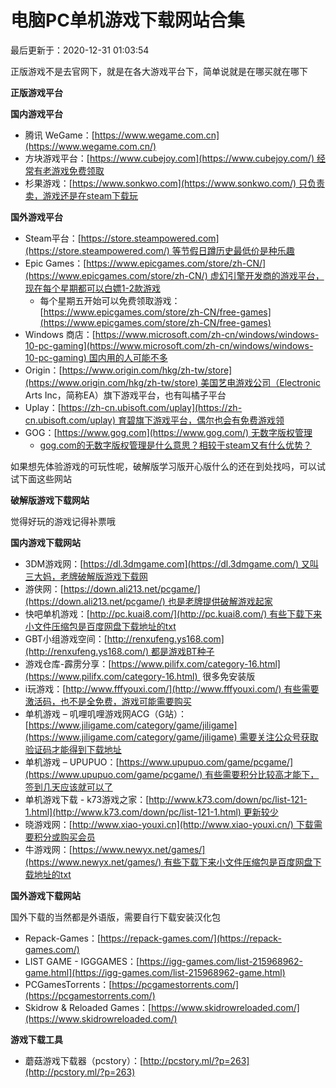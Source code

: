 电脑PC单机游戏下载网站合集[](#电脑PC单机游戏下载网站合集)
=================================

最后更新于：2020-12-31 01:03:54

正版游戏不是去官网下，就是在各大游戏平台下，简单说就是在哪买就在哪下

**正版游戏平台**

**国内游戏平台**

*   腾讯 WeGame：[https://www.wegame.com.cn](https://www.wegame.com.cn/)
*   方块游戏平台：[https://www.cubejoy.com](https://www.cubejoy.com/) 经常有老游戏免费领取
*   杉果游戏：[https://www.sonkwo.com](https://www.sonkwo.com/) 只负责卖，游戏还是在steam下载玩

**国外游戏平台**

*   Steam平台：[https://store.steampowered.com](https://store.steampowered.com/) 等节假日蹲历史最低价是种乐趣
*   Epic Games：[https://www.epicgames.com/store/zh-CN/](https://www.epicgames.com/store/zh-CN/) 虚幻引擎开发商的游戏平台，现在每个星期都可以白嫖1-2款游戏
    *   每个星期五开始可以免费领取游戏：[https://www.epicgames.com/store/zh-CN/free-games](https://www.epicgames.com/store/zh-CN/free-games)
*   Windows 商店：[https://www.microsoft.com/zh-cn/windows/windows-10-pc-gaming](https://www.microsoft.com/zh-cn/windows/windows-10-pc-gaming) 国内用的人可能不多
*   Origin：[https://www.origin.com/hkg/zh-tw/store](https://www.origin.com/hkg/zh-tw/store) 美国艺电游戏公司（Electronic Arts Inc，简称EA）旗下游戏平台，也有叫橘子平台
*   Uplay：[https://zh-cn.ubisoft.com/uplay](https://zh-cn.ubisoft.com/uplay) 育碧旗下游戏平台，偶尔也会有免费游戏领
*   GOG：[https://www.gog.com](https://www.gog.com/) 无数字版权管理
    *   [gog.com的无数字版权管理是什么意思？相较于steam又有什么优势？](https://www.zhihu.com/question/264145824/answer/277965237)

如果想先体验游戏的可玩性呢，破解版学习版开心版什么的还在到处找吗，可以试试下面这些网站

**破解版游戏下载网站**

觉得好玩的游戏记得补票哦

**国内游戏下载网站**

*   3DM游戏网：[https://dl.3dmgame.com](https://dl.3dmgame.com/) 又叫三大妈，老牌破解版游戏下载网
*   游侠网：[https://down.ali213.net/pcgame/](https://down.ali213.net/pcgame/) 也是老牌提供破解游戏起家
*   快吧单机游戏：[http://pc.kuai8.com/](http://pc.kuai8.com/) 有些下载下来小文件压缩包是百度网盘下载地址的txt
*   GBT小组游戏空间：[http://renxufeng.ys168.com](http://renxufeng.ys168.com/) 都是游戏BT种子
*   游戏仓库-霹雳分享：[https://www.pilifx.com/category-16.html](https://www.pilifx.com/category-16.html)  很多免安装版
*   i玩游戏：[http://www.fffyouxi.com/](http://www.fffyouxi.com/) 有些需要激活码，也不是全免费，游戏可能需要购买
*   单机游戏 – 叽哩叽哩游戏网ACG（G站）：[https://www.jiligame.com/category/game/jiligame](https://www.jiligame.com/category/game/jiligame) 需要关注公众号获取验证码才能得到下载地址
*   单机游戏 – UPUPUO：[https://www.upupuo.com/game/pcgame/](https://www.upupuo.com/game/pcgame/) 有些需要积分比较高才能下，签到几天应该就可以了
*   单机游戏下载 _-_ k73游戏之家：[http://www.k73.com/down/pc/list-121-1.html](http://www.k73.com/down/pc/list-121-1.html) 更新较少
*   晓游戏网：[http://www.xiao-youxi.cn](http://www.xiao-youxi.cn/) 下载需要积分或购买会员
*   牛游戏网：[https://www.newyx.net/games/](https://www.newyx.net/games/) 有些下载下来小文件压缩包是百度网盘下载地址的txt

**国外游戏下载网站**

国外下载的当然都是外语版，需要自行下载安装汉化包

*   Repack-Games：[https://repack-games.com/](https://repack-games.com/)
*   LIST GAME - IGGGAMES：[https://igg-games.com/list-215968962-game.html](https://igg-games.com/list-215968962-game.html)
*   PCGamesTorrents：[https://pcgamestorrents.com/](https://pcgamestorrents.com/)
*   Skidrow & Reloaded Games：[https://www.skidrowreloaded.com/](https://www.skidrowreloaded.com/)

**游戏下载工具**

*   蘑菇游戏下载器（pcstory）：[http://pcstory.ml/?p=263](http://pcstory.ml/?p=263)